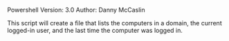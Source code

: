 Powershell Version: 3.0
Author: Danny McCaslin

This script will create a file that lists the computers in a domain, the current logged-in user, and the last time the computer was logged in.
